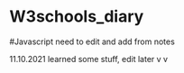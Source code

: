 # W3schools_diary

#Javascript
need to edit and add from notes


11.10.2021 learned some stuff, edit later
v
v
